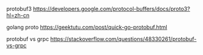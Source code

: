 protobuf3
https://developers.google.com/protocol-buffers/docs/proto3?hl=zh-cn

golang proto
https://geektutu.com/post/quick-go-protobuf.html

protobuf vs grpc
https://stackoverflow.com/questions/48330261/protobuf-vs-grpc
